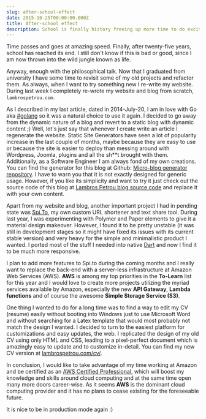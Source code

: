 ```yaml
---
slug: after-school-effect
date: 2015-10-25T00:00:00.000Z
title: After-school effect
description: School is finally history freeing up more time to do exciting and interesting things.
---
```


Time passes and goes at amazing speed. Finally, after twenty-five years, school has reached its end. I still don't know if this is bad or good, since I am now thrown into the wild jungle known as life.

Anyway, enough with the philosophical talk. Now that I graduated from university I have some time to revisit some of my old projects and refactor them. As always, when I want to try something new I re-write my website. During last week I completely re-wrote my website and blog from scratch, ```lambrospetrou.com```.

As I described in my last article, dated in 2014-July-20, I am in love with Go aka [#golang](http://golang.org) so it was a natural choice to use it again. I decided to go away from the dynamic nature of a blog and revert to a static blog with dynamic content ;) Well, let's just say that whenever I create write an article I regenerate the website. Static Site Generators have seen a lot of popularity increase in the last couple of months, maybe because they are easy to use or because the site is easier to deploy than messing around with Wordpress, Joomla, plugins and all the sh\*\*t brought with them. Additionally, as a Software Engineer I am always fond of my own creations. You can find the generator for this blog at Github: [Micro-blog generator repository](https://github.com/lambrospetrou/gomicroblog). I have to warn you that it is not exactly designed for generic usage. However, if you like its simplicity and want to try it just check out the source code of this blog at [Lambros Petrou blog source code](https://github.com/lambrospetrou/lambrospetrou.github.io) and replace it with your own content.

Apart from my website and blog, another important project I had in pending state was [Spi.To](http://spi.to), my own custom URL shortener and text share tool. During last year, I was experimenting with Polymer and Paper elements to give it a material design makeover. However, I found it to be pretty unstable (it was still in development stages so it might have fixed its issues with its current stable version) and very heavy for the simple and minimalistic product I wanted. I ported most of the stuff I needed into native [Dart](https://www.dartlang.org/) and now I find it to be much more responsive.

I plan to add more features to Spi.to during the coming months and I really want to replace the back-end with a server-less infrastructure at Amazon Web Services (AWS). **AWS** is among my top priorities in the **To-Learn** list for this year and I would love to create more projects utilizing the myriad services available by Amazon, especially the new **API Gateway**, **Lambda functions** and of course the awesome **Simple Storage Service (S3)**.

One thing I wanted to do for a long time was to find a way to edit my CV (resume) easily without booting into Windows just to use Microsoft Word and without searching for a Latex template that would most probably not match the design I wanted. I decided to turn to the easiest platform for customizations and easy updates, the web. I replicated the design of my old CV using only HTML and CSS, leading to a pixel-perfect document which is amazingly easy to update and to customize in-detail. You can find my new CV version at [lambrospetrou.com/cv/](https://lambrospetrou.com/cv/).

In conclusion, I would like to take advantage of my time working at Amazon and be certified as an [AWS Certified Professional](https://aws.amazon.com/certification/), which will boost my knowledge and skills around cloud computing and at the same time open many more doors career-wise. As it seems **AWS** is the dominant cloud computing provider and it has no plans to cease existing for the foreseeable future.

It is nice to be in production mode again :)
